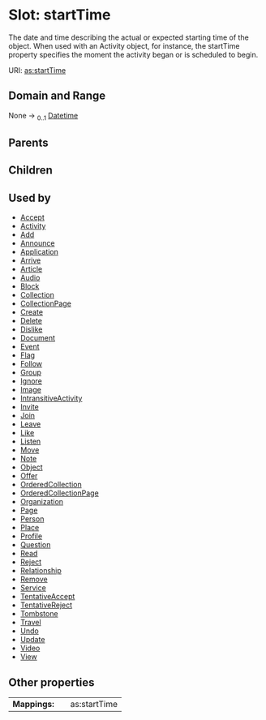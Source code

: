 
# Slot: startTime


The date and time describing the actual or expected starting time of the object. When used with an Activity object, for instance, the startTime property specifies the moment the activity began or is scheduled to begin.

URI: [as:startTime](http://www.w3.org/ns/activitystreams#startTime)


## Domain and Range

None &#8594;  <sub>0..1</sub> [Datetime](types/Datetime.md)

## Parents


## Children


## Used by

 * [Accept](Accept.md)
 * [Activity](Activity.md)
 * [Add](Add.md)
 * [Announce](Announce.md)
 * [Application](Application.md)
 * [Arrive](Arrive.md)
 * [Article](Article.md)
 * [Audio](Audio.md)
 * [Block](Block.md)
 * [Collection](Collection.md)
 * [CollectionPage](CollectionPage.md)
 * [Create](Create.md)
 * [Delete](Delete.md)
 * [Dislike](Dislike.md)
 * [Document](Document.md)
 * [Event](Event.md)
 * [Flag](Flag.md)
 * [Follow](Follow.md)
 * [Group](Group.md)
 * [Ignore](Ignore.md)
 * [Image](Image.md)
 * [IntransitiveActivity](IntransitiveActivity.md)
 * [Invite](Invite.md)
 * [Join](Join.md)
 * [Leave](Leave.md)
 * [Like](Like.md)
 * [Listen](Listen.md)
 * [Move](Move.md)
 * [Note](Note.md)
 * [Object](Object.md)
 * [Offer](Offer.md)
 * [OrderedCollection](OrderedCollection.md)
 * [OrderedCollectionPage](OrderedCollectionPage.md)
 * [Organization](Organization.md)
 * [Page](Page.md)
 * [Person](Person.md)
 * [Place](Place.md)
 * [Profile](Profile.md)
 * [Question](Question.md)
 * [Read](Read.md)
 * [Reject](Reject.md)
 * [Relationship](Relationship.md)
 * [Remove](Remove.md)
 * [Service](Service.md)
 * [TentativeAccept](TentativeAccept.md)
 * [TentativeReject](TentativeReject.md)
 * [Tombstone](Tombstone.md)
 * [Travel](Travel.md)
 * [Undo](Undo.md)
 * [Update](Update.md)
 * [Video](Video.md)
 * [View](View.md)

## Other properties

|  |  |  |
| --- | --- | --- |
| **Mappings:** | | as:startTime |


